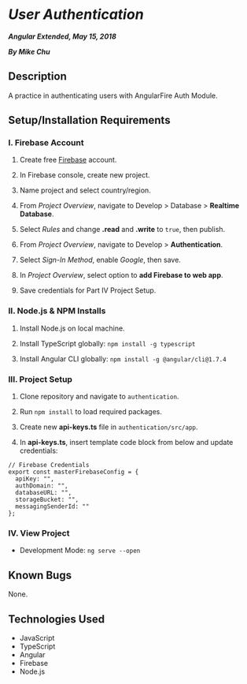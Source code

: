 # _User Authentication_

***Angular Extended, May 15, 2018***

***By Mike Chu***

## Description

A practice in authenticating users with AngularFire Auth Module.

## Setup/Installation Requirements

### I. Firebase Account

1. Create free [Firebase](http://firebase.google.com/) account.

2. In Firebase console, create new project.

3. Name project and select country/region.

4. From *Project Overview*, navigate to Develop > Database > **Realtime Database**.

5. Select *Rules* and change **.read** and **.write** to `true`, then publish.

6. From *Project Overview*, navigate to Develop > **Authentication**.

7. Select *Sign-In Method*, enable *Google*, then save.

8. In *Project Overview*, select option to **add Firebase to web app**.

9. Save credentials for Part IV Project Setup.

### II. Node.js & NPM Installs

1. Install Node.js on local machine.

2. Install TypeScript globally: `npm install -g typescript`

3. Install Angular CLI globally: `npm install -g @angular/cli@1.7.4`

### III. Project Setup

1. Clone repository and navigate to `authentication`.

2. Run `npm install` to load required packages.

3. Create new **api-keys.ts** file in `authentication/src/app`.

4. In **api-keys.ts**, insert template code block from below and update credentials:
```
// Firebase Credentials
export const masterFirebaseConfig = {
  apiKey: "",
  authDomain: "",
  databaseURL: "",
  storageBucket: "",
  messagingSenderId: ""
};
```

### IV. View Project

- Development Mode: `ng serve --open`


## Known Bugs

None.

## Technologies Used

- JavaScript
- TypeScript
- Angular
- Firebase
- Node.js
